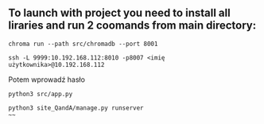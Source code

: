 To launch with project you need to install all liraries and run 2 coomands from main directory:
--
~~~
chroma run --path src/chromadb --port 8001
~~~
~~~
ssh -L 9999:10.192.168.112:8010 -p8007 <imię użytkownika>@10.192.168.112  
~~~
Potem wprowadź hasło
~~~
python3 src/app.py
~~~
~~~
python3 site_QandA/manage.py runserver
~~
